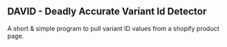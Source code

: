 ## DAVID - Deadly Accurate Variant Id Detector

A short & simple program to pull variant ID values from a shopify product page.

